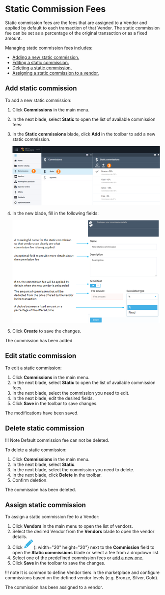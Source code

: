 # Static Commission Fees

Static commission fees are the fees that are assigned to a Vendor and applied by default to each transaction of that Vendor. The static commission fee can be set as a percentage of the original transaction or as a fixed amount.

Managing static commission fees includes:

* [Adding a new static commission.](static-commission-fees.md#add-static-commission)
* [Editing a static commission.](static-commission-fees.md#edit-static-commission)
* [Deleting a static commission.](static-commission-fees.md#delete-static-commission)
* [Assigning a static commission to a vendor.](static-commission-fees.md#assign-static-commission)

## Add static commission

To add a new static commission:

1. Click **Commissions** in the main menu.
1. In the next blade, select **Static** to open the list of available commission fees:
1. In the **Static commissions** blade, click **Add** in the toolbar to add a new static commission. 

    ![Add static commissions](media/add-static-commission.png)

1. In the new blade, fill in the following fields:

    ![New static commission](media/new-static-commission.png)

1. Click **Create** to save the changes.

The commission has been added.

## Edit static commission

To edit a static commission:

1. Click **Commissions** in the main menu.
1. In the next blade, select **Static** to open the list of available commission fees.
1. In the next blade, select the commission you need to edit.
1. In the next blade, edit the desired fields.
1. Click **Save** in the toolbar to save changes.

The modifications have been saved.

## Delete static commission

!!! Note
    Default commission fee can not be deleted.

To delete a static commission:

1. Click **Commissions** in the main menu.
1. In the next blade, select **Static**.
1. In the next blade, select the commission you need to delete.
1. In the next blade, click **Delete** in the toolbar.
1. Confirm deletion.

The commission has been deleted.

## Assign static commission

To assign a static commission fee to a Vendor:

1. Click **Vendors** in the main menu to open the list of vendors.
1. Select the desired Vendor from the **Vendors** blade to open the vendor details. 
1. Click ![pencil](../../media/pencil.png){: width="20" height="20"} next to the **Commission** field to open the **Static commissions** blade or select a fee from a dropdown list. 
1. Select one of the predefined commission fees or [add a new one](static-commission-fees.md#add-new-static-commission).
1. Click **Save** in the toolbar to save the changes.

!!! note 
    It is common to define Vendor tiers in the marketplace and configure commissions based on the defined vendor levels (e.g. Bronze, Silver, Gold).

The commission has been assigned to a vendor.